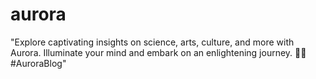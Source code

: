 # aurora
"Explore captivating insights on science, arts, culture, and more with Aurora. Illuminate your mind and embark on an enlightening journey. 🌌✨ #AuroraBlog"
